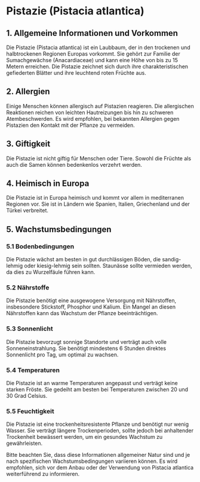 # Pistazie (Pistacia atlantica)

## 1. Allgemeine Informationen und Vorkommen
Die Pistazie (Pistacia atlantica) ist ein Laubbaum, der in den trockenen und halbtrockenen Regionen Europas vorkommt. Sie gehört zur Familie der Sumachgewächse (Anacardiaceae) und kann eine Höhe von bis zu 15 Metern erreichen. Die Pistazie zeichnet sich durch ihre charakteristischen gefiederten Blätter und ihre leuchtend roten Früchte aus.

## 2. Allergien
Einige Menschen können allergisch auf Pistazien reagieren. Die allergischen Reaktionen reichen von leichten Hautreizungen bis hin zu schweren Atembeschwerden. Es wird empfohlen, bei bekannten Allergien gegen Pistazien den Kontakt mit der Pflanze zu vermeiden.

## 3. Giftigkeit
Die Pistazie ist nicht giftig für Menschen oder Tiere. Sowohl die Früchte als auch die Samen können bedenkenlos verzehrt werden.

## 4. Heimisch in Europa
Die Pistazie ist in Europa heimisch und kommt vor allem in mediterranen Regionen vor. Sie ist in Ländern wie Spanien, Italien, Griechenland und der Türkei verbreitet.

## 5. Wachstumsbedingungen
### 5.1 Bodenbedingungen
Die Pistazie wächst am besten in gut durchlässigen Böden, die sandig-lehmig oder kiesig-lehmig sein sollten. Staunässe sollte vermieden werden, da dies zu Wurzelfäule führen kann.

### 5.2 Nährstoffe
Die Pistazie benötigt eine ausgewogene Versorgung mit Nährstoffen, insbesondere Stickstoff, Phosphor und Kalium. Ein Mangel an diesen Nährstoffen kann das Wachstum der Pflanze beeinträchtigen.

### 5.3 Sonnenlicht
Die Pistazie bevorzugt sonnige Standorte und verträgt auch volle Sonneneinstrahlung. Sie benötigt mindestens 6 Stunden direktes Sonnenlicht pro Tag, um optimal zu wachsen.

### 5.4 Temperaturen
Die Pistazie ist an warme Temperaturen angepasst und verträgt keine starken Fröste. Sie gedeiht am besten bei Temperaturen zwischen 20 und 30 Grad Celsius.

### 5.5 Feuchtigkeit
Die Pistazie ist eine trockenheitsresistente Pflanze und benötigt nur wenig Wasser. Sie verträgt längere Trockenperioden, sollte jedoch bei anhaltender Trockenheit bewässert werden, um ein gesundes Wachstum zu gewährleisten.

Bitte beachten Sie, dass diese Informationen allgemeiner Natur sind und je nach spezifischen Wachstumsbedingungen variieren können. Es wird empfohlen, sich vor dem Anbau oder der Verwendung von Pistacia atlantica weiterführend zu informieren.
